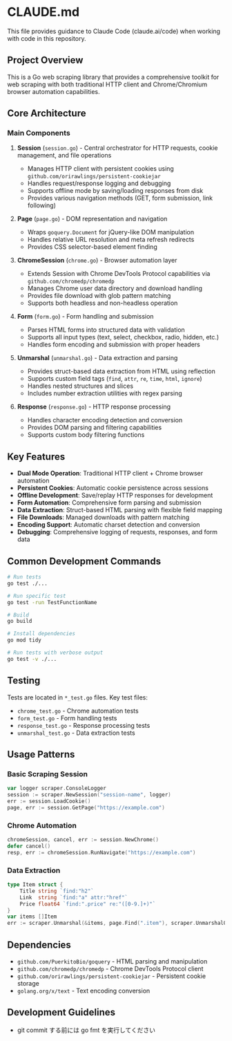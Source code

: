 # CLAUDE.md

This file provides guidance to Claude Code (claude.ai/code) when working with code in this repository.

## Project Overview

This is a Go web scraping library that provides a comprehensive toolkit for web scraping with both traditional HTTP client and Chrome/Chromium browser automation capabilities.

## Core Architecture

### Main Components

1. **Session** (`session.go`) - Central orchestrator for HTTP requests, cookie management, and file operations
   - Manages HTTP client with persistent cookies using `github.com/orirawlings/persistent-cookiejar`
   - Handles request/response logging and debugging
   - Supports offline mode by saving/loading responses from disk
   - Provides various navigation methods (GET, form submission, link following)

2. **Page** (`page.go`) - DOM representation and navigation
   - Wraps `goquery.Document` for jQuery-like DOM manipulation
   - Handles relative URL resolution and meta refresh redirects
   - Provides CSS selector-based element finding

3. **ChromeSession** (`chrome.go`) - Browser automation layer
   - Extends Session with Chrome DevTools Protocol capabilities via `github.com/chromedp/chromedp`
   - Manages Chrome user data directory and download handling
   - Provides file download with glob pattern matching
   - Supports both headless and non-headless operation

4. **Form** (`form.go`) - Form handling and submission
   - Parses HTML forms into structured data with validation
   - Supports all input types (text, select, checkbox, radio, hidden, etc.)
   - Handles form encoding and submission with proper headers

5. **Unmarshal** (`unmarshal.go`) - Data extraction and parsing
   - Provides struct-based data extraction from HTML using reflection
   - Supports custom field tags (`find`, `attr`, `re`, `time`, `html`, `ignore`)
   - Handles nested structures and slices
   - Includes number extraction utilities with regex parsing

6. **Response** (`response.go`) - HTTP response processing
   - Handles character encoding detection and conversion
   - Provides DOM parsing and filtering capabilities
   - Supports custom body filtering functions

## Key Features

- **Dual Mode Operation**: Traditional HTTP client + Chrome browser automation
- **Persistent Cookies**: Automatic cookie persistence across sessions
- **Offline Development**: Save/replay HTTP responses for development
- **Form Automation**: Comprehensive form parsing and submission
- **Data Extraction**: Struct-based HTML parsing with flexible field mapping
- **File Downloads**: Managed downloads with pattern matching
- **Encoding Support**: Automatic charset detection and conversion
- **Debugging**: Comprehensive logging of requests, responses, and form data

## Common Development Commands

```bash
# Run tests
go test ./...

# Run specific test
go test -run TestFunctionName

# Build
go build

# Install dependencies
go mod tidy

# Run tests with verbose output
go test -v ./...
```

## Testing

Tests are located in `*_test.go` files. Key test files:

- `chrome_test.go` - Chrome automation tests
- `form_test.go` - Form handling tests
- `response_test.go` - Response processing tests
- `unmarshal_test.go` - Data extraction tests

## Usage Patterns

### Basic Scraping Session

```go
var logger scraper.ConsoleLogger
session := scraper.NewSession("session-name", logger)
err := session.LoadCookie()
page, err := session.GetPage("https://example.com")
```

### Chrome Automation

```go
chromeSession, cancel, err := session.NewChrome()
defer cancel()
resp, err := chromeSession.RunNavigate("https://example.com")
```

### Data Extraction

```go
type Item struct {
    Title string `find:"h2"`
    Link  string `find:"a" attr:"href"`
    Price float64 `find:".price" re:"([0-9.]+)"`
}
var items []Item
err := scraper.Unmarshal(&items, page.Find(".item"), scraper.UnmarshalOption{})
```

## Dependencies

- `github.com/PuerkitoBio/goquery` - HTML parsing and manipulation
- `github.com/chromedp/chromedp` - Chrome DevTools Protocol client
- `github.com/orirawlings/persistent-cookiejar` - Persistent cookie storage
- `golang.org/x/text` - Text encoding conversion

## Development Guidelines

- git commit する前には go fmt を実行してください